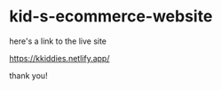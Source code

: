 # kid-s-ecommerce-website

here's a link to the live site

https://kkiddies.netlify.app/

 thank you!
 
 
